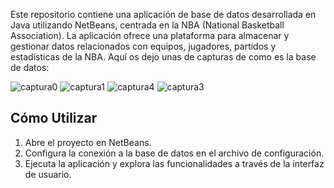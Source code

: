 Este repositorio contiene una aplicación de base de datos desarrollada en Java utilizando NetBeans, centrada en la NBA (National Basketball Association). La aplicación ofrece una plataforma para almacenar y gestionar datos relacionados con equipos, jugadores, partidos y estadísticas de la NBA.
Aquí os dejo unas de capturas de como es la base de datos:


![captura0](https://github.com/lauraRodri98/NetBeans_BaseDatos/assets/131816452/0450bcd3-38cb-48ca-936a-67c1eb802244)
![captura1](https://github.com/lauraRodri98/NetBeans_BaseDatos/assets/131816452/bf72e9af-f96d-4e4a-a58c-e6fc5cbd7036)
![captura4](https://github.com/lauraRodri98/NetBeans_BaseDatos/assets/131816452/9d890edf-e6db-441e-95ea-96b79af47038)
![captura3](https://github.com/lauraRodri98/NetBeans_BaseDatos/assets/131816452/66ec5696-5ed7-4441-9e8b-13c786559aed)


## Cómo Utilizar

1. Abre el proyecto en NetBeans.
2. Configura la conexión a la base de datos en el archivo de configuración.
3. Ejecuta la aplicación y explora las funcionalidades a través de la interfaz de usuario.
